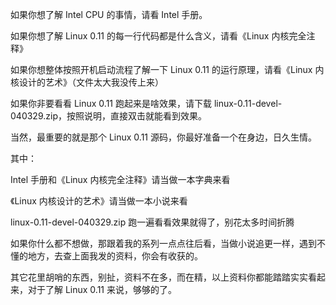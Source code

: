 如果你想了解 Intel CPU 的事情，请看 Intel 手册。

如果你想了解 Linux 0.11 的每一行代码都是什么含义，请看《Linux 内核完全注释》

如果你想整体按照开机启动流程了解一下 Linux 0.11 的运行原理，请看《Linux 内核设计的艺术》（文件太大我没传上来）

如果你非要看看 Linux 0.11 跑起来是啥效果，请下载 linux-0.11-devel-040329.zip，按照说明，直接双击就能看到效果。

当然，最重要的就是那个 Linux 0.11 源码，你最好准备一个在身边，日久生情。

其中：

Intel 手册和《Linux 内核完全注释》请当做一本字典来看

《Linux 内核设计的艺术》请当做一本小说来看

linux-0.11-devel-040329.zip 跑一遍看看效果就得了，别花太多时间折腾

如果你什么都不想做，那跟着我的系列一点点往后看，当做小说追更一样，遇到不懂的地方，去查上面我发的资料，你会有收获的。

其它花里胡哨的东西，别扯，资料不在多，而在精，以上资料你都能踏踏实实看起来，对于了解 Linux 0.11 来说，够够的了。
